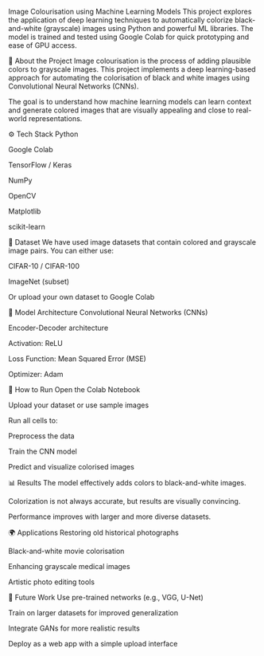 Image Colourisation using Machine Learning Models
This project explores the application of deep learning techniques to automatically colorize black-and-white (grayscale) images using Python and powerful ML libraries. The model is trained and tested using Google Colab for quick prototyping and ease of GPU access.


📖 About the Project
Image colourisation is the process of adding plausible colors to grayscale images. This project implements a deep learning-based approach for automating the colorisation of black and white images using Convolutional Neural Networks (CNNs).

The goal is to understand how machine learning models can learn context and generate colored images that are visually appealing and close to real-world representations.

⚙️ Tech Stack
Python

Google Colab

TensorFlow / Keras

NumPy

OpenCV

Matplotlib

scikit-learn

📁 Dataset
We have used image datasets that contain colored and grayscale image pairs. You can either use:

CIFAR-10 / CIFAR-100

ImageNet (subset)

Or upload your own dataset to Google Colab

🧠 Model Architecture
Convolutional Neural Networks (CNNs)

Encoder-Decoder architecture

Activation: ReLU

Loss Function: Mean Squared Error (MSE)

Optimizer: Adam

🚀 How to Run
Open the Colab Notebook

Upload your dataset or use sample images

Run all cells to:

Preprocess the data

Train the CNN model

Predict and visualize colorised images

📊 Results
The model effectively adds colors to black-and-white images.

Colorization is not always accurate, but results are visually convincing.

Performance improves with larger and more diverse datasets.

🌍 Applications
Restoring old historical photographs

Black-and-white movie colorisation

Enhancing grayscale medical images

Artistic photo editing tools

🔮 Future Work
Use pre-trained networks (e.g., VGG, U-Net)

Train on larger datasets for improved generalization

Integrate GANs for more realistic results

Deploy as a web app with a simple upload interface
